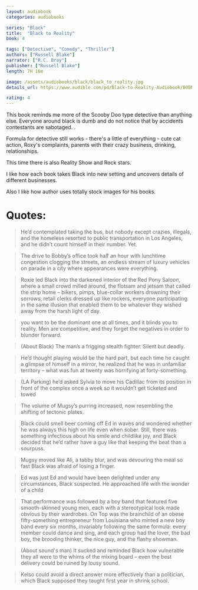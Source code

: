 ```yaml
---
layout: audiobook
categories: audiobooks

series: "Black"
title:  "Black to Reality"
book: 4

tags: ["Detective", "Comedy", "Thriller"]
authors: ["Russell Blake"]
narrator: ["R.C. Bray"]
publisher: ["Russell Blake"]
length: 7H 16m

image: /assets/audiobooks/black/black_to_reality.jpg
details_url: https://www.audible.com/pd/Black-to-Reality-Audiobook/B00NUD99TC

rating: 4
---
```


This book reminds me more of the Scooby Doo type detective than anything else. 
Everyone around black is dumb and do not notice <spoiler> that by accidents contestants are sabotaged. </spoiler>.

Formula for detective still works - there's a little of everything - cute cat action, Roxy's complaints, parents with their crazy business, drinking, relationships.

This time there is also Reality Show and Rock stars.

I like how each book takes Black into new setting and uncovers details of different businesses.

Also I like how author uses totally stock images for his books.

# Quotes:

> He’d contemplated taking the bus, but nobody except crazies, illegals, and the homeless resorted to public transportation in Los Angeles, and he didn’t count himself in their number. Yet.

> The drive to Bobby’s office took half an hour with lunchtime congestion clogging the streets, an endless stream of luxury vehicles on parade in a city where appearances were everything.

> Roxie led Black into the darkened interior of the Red Pony Saloon, where a small crowd milled around, the flotsam and jetsam that called the strip home – bikers, pimps, blue-collar workers drowning their sorrows, retail clerks dressed up like rockers, everyone participating in the same illusion that enabled them to be whatever they wished away from the harsh light of day.

>  you want to be the dominant one at all times, and it blinds you to reality. Men are competitive, and they forget the negatives in order to blunder forward.

> (About Black) The man’s a frigging stealth fighter. Silent but deadly.

> He’d thought playing would be the hard part, but each time he caught a glimpse of himself in a mirror, he realized that he was in unfamiliar territory – what was fun at twenty was horrifying at forty-something.

> (LA Parking) he’d asked Sylvia to move his Cadillac from its position in front of the complex once a week so it wouldn’t get ticketed and towed

> The volume of Mugsy’s purring increased, now resembling the shifting of tectonic plates.

> Black could smell beer coming off Ed in waves and wondered whether he was always this high on life even when sober. Still, there was something infectious about his smile and childlike joy, and Black decided that he’d rather have a guy like that keeping the beat than a sourpuss. 

>  Mugsy moved like Ali, a tabby blur, and was devouring the meal so fast Black was afraid of losing a finger.

> Ed was just Ed and would have been delighted under any circumstances, Black suspected. He approached life with the wonder of a child

> That performance was followed by a boy band that featured five smooth-skinned young men, each with a stereotypical look made obvious by their wardrobes. On Top was the brainchild of an obese fifty-something entrepreneur from Louisiana who minted a new boy band every six months, invariably following the same formula: every member could dance and sing, and each group had the lover, the bad boy, the brooding thinker, the nice guy, and the flashy showman.

> (About sound's man) It sucked and reminded Black how vulnerable they all were to the whims of the mixing board – even the best delivery could be ruined by lousy sound.

> Kelso could avoid a direct answer more effectively than a politician, which Black supposed they taught first year in shrink school.
